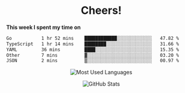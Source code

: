 <h1 align="center">Cheers!</h1>

**This week I spent my time on**
<!--START_SECTION:waka-->

```txt
Go           1 hr 52 mins    ████████████░░░░░░░░░░░░░   47.82 %
TypeScript   1 hr 14 mins    ████████░░░░░░░░░░░░░░░░░   31.66 %
YAML         36 mins         ████░░░░░░░░░░░░░░░░░░░░░   15.35 %
Other        7 mins          ▓░░░░░░░░░░░░░░░░░░░░░░░░   03.20 %
JSON         2 mins          ▒░░░░░░░░░░░░░░░░░░░░░░░░   00.97 %
```

<!--END_SECTION:waka-->

<p align="center"><img src="https://github-readme-stats.vercel.app/api/top-langs/?username=thnkrn&layout=compact&hide=html&theme=tokyonight" alt="Most Used Languages" /></p>

<p align="center"><img src="https://github-readme-stats.vercel.app/api?username=thnkrn&show_icons=true&count_private=true&theme=tokyonight" alt="GitHub Stats" /></p>

<!-- <p align="center"><a href="https://wakatime.com"><img src="https://wakatime.com/share/@thnkrn/40092326-d1bd-471b-89da-9a7c63939402.png" /></p>
 -->
